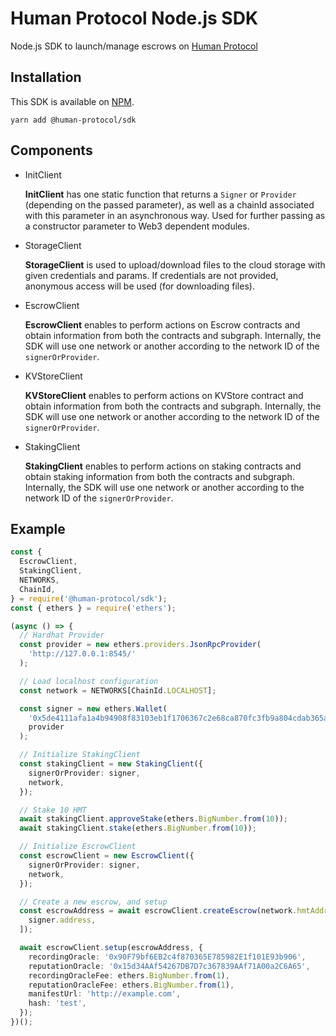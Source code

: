 # Human Protocol Node.js SDK

Node.js SDK to launch/manage escrows on [Human Protocol](https://www.humanprotocol.org/)

## Installation

This SDK is available on [NPM](https://www.npmjs.com/package/@human-protocol/sdk).

    yarn add @human-protocol/sdk

## Components

- InitClient

  **InitClient** has one static function that returns a `Signer` or `Provider` (depending on the passed parameter), as well as a chainId associated with this parameter in an asynchronous way. Used for further passing as a constructor parameter to Web3 dependent modules.

- StorageClient

  **StorageClient** is used to upload/download files to the cloud storage with given credentials and params. If credentials are not provided, anonymous access will be used (for downloading files).

- EscrowClient

  **EscrowClient** enables to perform actions on Escrow contracts and obtain information from both the contracts and subgraph. Internally, the SDK will use one network or another according to the network ID of the `signerOrProvider`.

- KVStoreClient

  **KVStoreClient** enables to perform actions on KVStore contract and obtain information from both the contracts and subgraph. Internally, the SDK will use one network or another according to the network ID of the `signerOrProvider`.

- StakingClient

  **StakingClient** enables to perform actions on staking contracts and obtain staking information from both the contracts and subgraph. Internally, the SDK will use one network or another according to the network ID of the `signerOrProvider`.

## Example

```typescript
const {
  EscrowClient,
  StakingClient,
  NETWORKS,
  ChainId,
} = require('@human-protocol/sdk');
const { ethers } = require('ethers');

(async () => {
  // Hardhat Provider
  const provider = new ethers.providers.JsonRpcProvider(
    'http://127.0.0.1:8545/'
  );

  // Load localhost configuration
  const network = NETWORKS[ChainId.LOCALHOST];

  const signer = new ethers.Wallet(
    '0x5de4111afa1a4b94908f83103eb1f1706367c2e68ca870fc3fb9a804cdab365a',
    provider
  );

  // Initialize StakingClient
  const stakingClient = new StakingClient({
    signerOrProvider: signer,
    network,
  });

  // Stake 10 HMT
  await stakingClient.approveStake(ethers.BigNumber.from(10));
  await stakingClient.stake(ethers.BigNumber.from(10));

  // Initialize EscrowClient
  const escrowClient = new EscrowClient({
    signerOrProvider: signer,
    network,
  });

  // Create a new escrow, and setup
  const escrowAddress = await escrowClient.createEscrow(network.hmtAddress, [
    signer.address,
  ]);

  await escrowClient.setup(escrowAddress, {
    recordingOracle: '0x90F79bf6EB2c4f870365E785982E1f101E93b906',
    reputationOracle: '0x15d34AAf54267DB7D7c367839AAf71A00a2C6A65',
    recordingOracleFee: ethers.BigNumber.from(1),
    reputationOracleFee: ethers.BigNumber.from(1),
    manifestUrl: 'http://example.com',
    hash: 'test',
  });
})();
```
